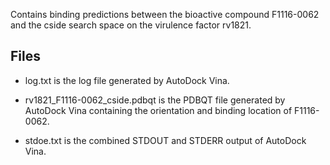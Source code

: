 Contains binding predictions between the bioactive compound F1116-0062 and the cside search space on the virulence factor rv1821.

## Files

- log.txt is the log file generated by AutoDock Vina.

- rv1821_F1116-0062_cside.pdbqt is the PDBQT file generated by AutoDock Vina containing the orientation and binding location of F1116-0062.

- stdoe.txt is the combined STDOUT and STDERR output of AutoDock Vina.

